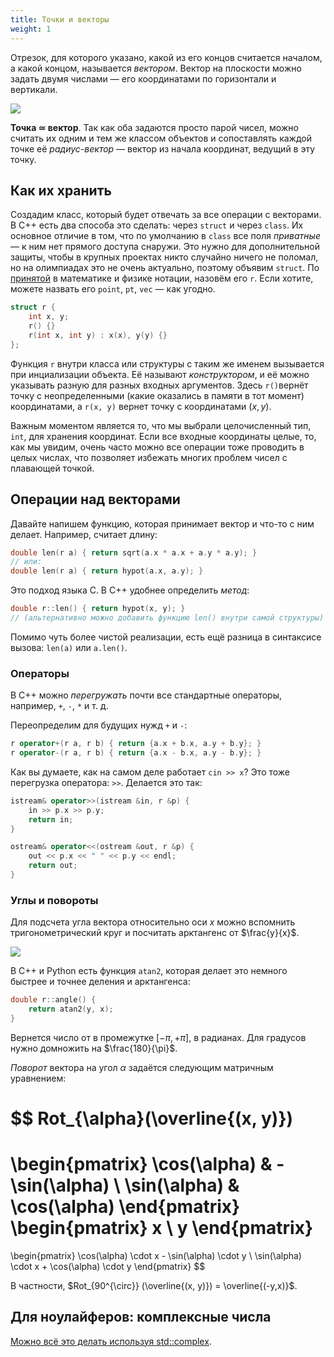 ```yaml
---
title: Точки и векторы
weight: 1
---
```


Отрезок, для которого указано, какой из его концов считается началом, а какой концом, называется *вектором*. Вектор на плоскости можно задать двумя числами — его координатами по горизонтали и вертикали.

![](../img/vector.jpg)

**Точка $\simeq$ вектор**. Так как оба задаются просто парой чисел, можно считать их одним и тем же классом объектов и сопоставлять каждой точке её *радиус-вектор* — вектор из начала координат, ведущий в эту точку.

## Как их хранить

Создадим класс, который будет отвечать за все операции с векторами. В C++ есть два способа это сделать: через `struct` и через `class`. Их основное отличие в том, что по умолчанию в `class` все поля *приватные* — к ним нет прямого доступа снаружи. Это нужно для дополнительной защиты, чтобы в крупных проектах никто случайно ничего не поломал, но на олимпиадах это не очень актуально, поэтому объявим `struct`. По [принятой](https://ru.wikipedia.org/wiki/%D0%A0%D0%B0%D0%B4%D0%B8%D1%83%D1%81-%D0%B2%D0%B5%D0%BA%D1%82%D0%BE%D1%80) в математике и физике нотации, назовём его `r`. Если хотите, можете назвать его `point`, `pt`, `vec` — как угодно.

```c++
struct r {
    int x, y;
    r() {}
    r(int x, int y) : x(x), y(y) {}
};
```

Функция `r` внутри класса или структуры с таким же именем вызывается при инциализации объекта. Её называют *конструктором*, и её можно указывать разную для разных входных аргументов. Здесь `r()`вернёт точку с неопределенными (какие оказались в памяти в тот момент) координатами, а `r(x, y)` вернет точку с координатами $(x, y)$.

Важным моментом является то, что мы выбрали целочисленный тип, `int`, для хранения координат. Если все входные координаты целые, то, как мы увидим, очень часто можно все операции тоже проводить в целых числах, что позволяет избежать многих проблем чисел с плавающей точкой.

## Операции над векторами

Давайте напишем функцию, которая принимает вектор и что-то с ним делает. Например, считает длину:

```c++
double len(r a) { return sqrt(a.x * a.x + a.y * a.y); }
// или:
double len(r a) { return hypot(a.x, a.y); }
```

Это подход языка C. В C++ удобнее определить *метод*:

```c++
double r::len() { return hypot(x, y); }
// (альтернативно можно добавить функцию len() внутри самой структуры)
```

Помимо чуть более чистой реализации, есть ещё разница в синтаксисе вызова: `len(a)` или `a.len()`.

### Операторы

В C++ можно *перегружать* почти все стандартные операторы, например, `+`, `-`, `*` и т. д.

Переопределим для будущих нужд `+`  и `-`:

```c++
r operator+(r a, r b) { return {a.x + b.x, a.y + b.y}; }
r operator-(r a, r b) { return {a.x - b.x, a.y - b.y}; }
```

Как вы думаете, как на самом деле работает `cin >> x`? Это тоже перегрузка оператора: `>>`. Делается это так:

```c++
istream& operator>>(istream &in, r &p) { 
    in >> p.x >> p.y;
    return in;
}

ostream& operator<<(ostream &out, r &p) { 
    out << p.x << " " << p.y << endl;
    return out;            
}
```

### Углы и повороты

Для подсчета угла вектора относительно оси $x$ можно вспомнить тригонометрический круг и посчитать арктангенс от $\frac{y}{x}$.

![](../img/trig.svg)

В C++ и Python есть функция `atan2`, которая делает это немного быстрее и точнее деления и арктангенса:

```c++
double r::angle() {
    return atan2(y, x);
}
```

Вернется число от в промежутке $[-\pi, +\pi]$, в радианах. Для градусов нужно домножить на $\frac{180}{\pi}$.

*Поворот* вектора на угол $\alpha$ задаётся следующим матричным уравнением:

$$
Rot_{\alpha}(\overline{(x, y)})
=
\begin{pmatrix}
    \cos(\alpha) & -\sin(\alpha)
\\  \sin(\alpha) & \cos(\alpha)
\end{pmatrix}
\begin{pmatrix}
    x
\\  y
\end{pmatrix}
=
\begin{pmatrix}
    \cos(\alpha) \cdot x - \sin(\alpha) \cdot y
\\  \sin(\alpha) \cdot x + \cos(\alpha) \cdot y
\end{pmatrix}
$$

В частности, $Rot_{90^{\circ}} (\overline{(x, y)}) = \overline{(-y,x)}$.

## Для ноулайферов: комплексные числа

[Можно всё это делать используя std::complex](https://codeforces.com/blog/entry/22175?locale=ru).
